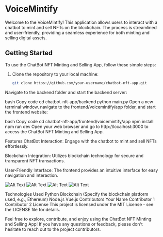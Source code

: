 # VoiceMintify

Welcome to the VoiceMintify! This application allows users to interact with a chatbot to mint and sell NFTs on the blockchain. The process is streamlined and user-friendly, providing a seamless experience for both minting and selling digital assets.

## Getting Started

To use the ChatBot NFT Minting and Selling App, follow these simple steps:

1. Clone the repository to your local machine:

   ```bash
   git clone https://github.com/your-username/chatbot-nft-app.git
Navigate to the backend folder and start the backend server:

bash
Copy code
cd chatbot-nft-app/backend
python main.py
Open a new terminal window, navigate to the frontend/voicemintify/app folder, and start the frontend website:

bash
Copy code
cd chatbot-nft-app/frontend/voicemintify/app
npm install
npm run dev
Open your web browser and go to http://localhost:3000 to access the ChatBot NFT Minting and Selling App.

Features
ChatBot Interaction: Engage with the chatbot to mint and sell NFTs effortlessly.

Blockchain Integration: Utilizes blockchain technology for secure and transparent NFT transactions.

User-Friendly Interface: The frontend provides an intuitive interface for easy navigation and interaction.

![Alt Text](frontend/voicemintify/public/public/login.png)
![Alt Text](frontend/voicemintify/public/public/conversation.png)
![Alt Text](frontend/voicemintify/public/public/upload.png)
![Alt Text](frontend/voicemintify/public/public/verified.jpg)


Technologies Used
Python
Blockchain (Specify the blockchain platform used, e.g., Ethereum)
Node.js
Vue.js
Contributors
Your Name
Contributor 1
Contributor 2
License
This project is licensed under the MIT License - see the LICENSE file for details.

Feel free to explore, contribute, and enjoy using the ChatBot NFT Minting and Selling App! If you have any questions or feedback, please don't hesitate to reach out to the project contributors.
